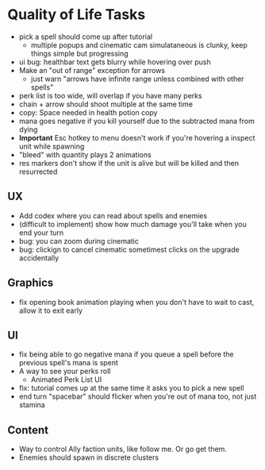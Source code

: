 # Quality of Life Tasks
- pick a spell should come up after tutorial
    - multiple popups and cinematic cam simulataneous is clunky, keep things simple but progressing
- ui bug: healthbar text gets blurry while hovering over push
- Make an "out of range" exception for arrows
    - just warn "arrows have infinite range unless combined with other spells"
- perk list is too wide, will overlap if you have many perks
- chain + arrow should shoot multiple at the same time
- copy: Space needed in health potion copy
- mana goes negative if you kill yourself due to the subtracted mana from dying
- **Important** Esc hotkey to menu doesn't work if you're hovering a inspect unit while spawning
- "bleed" with quantity plays 2 animations
- res markers don't show if the unit is alive but will be killed and then resurrected

## UX
- Add codex where you can read about spells and enemies
- (difficult to implement) show how much damage you'll take when you end your turn
- bug: you can zoom during cinematic
- bug: clickign to cancel cinematic sometimest clicks on the upgrade accidentally


## Graphics
- fix opening book animation playing when you don't have to wait to cast, allow it to exit early

## UI
- fix being able to go negative mana if you queue a spell before the previous spell's mana is spent
- A way to see your perks roll
    - Animated Perk List UI
- fix: tutorial comes up at the same time it asks you to pick a new spell
- end turn "spacebar" should flicker when you're out of mana too, not just stamina

## Content
- Way to control Ally faction units, like follow me. Or go get them.
- Enemies should spawn in discrete clusters